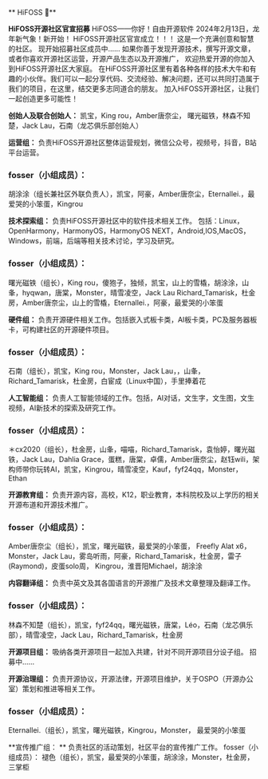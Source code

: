  ** HiFOSS 👋** 

 **HiFOSS开源社区官宣招募** 
HiFOSS——你好！自由开源软件
2024年2月13日，龙年新气象！新开始！
HiFOSS开源社区官宣成立！！！
这是一个充满创意和智慧的社区。
现开始招募社区成员中……
如果你善于发现开源技术，撰写开源文章，
或者你喜欢开源社区运营，开源产品生态以及开源推广，
欢迎热爱开源的你加入到HiFOSS开源社区大家庭。
在HiFOSS开源社区里有着各种各样的技术大牛和有趣的小伙伴。我们可以一起分享代码、交流经验、解决问题，还可以共同打造属于我们的项目，在这里，结交更多志同道合的朋友。
加入HiFOSS开源社区，让我们一起创造更多可能性！

 **创始人及联合创始人：** 
凯宝，King rou，Amber唐奈尘， 曙光磁铁，林森不知楚，Jack Lau，石南（龙芯俱乐部创始人）

 **运营组：** 
负责HiFOSS开源社区整体运营规划，微信公众号，视频号，抖音，B站平台运营。
### fosser（小组成员）：

胡涂涂（组长兼社区外联负责人），凯宝，阿豪，Amber唐奈尘，Eternallei.，最爱哭的小笨蛋，Kingrou

 **技术探索组：** 
负责HiFOSS开源社区中的软件技术相关工作。
包括：Linux，OpenHarmony，HarmonyOS，HarmonyOS NEXT，Android,IOS,MacOS，Windows，前端，后端等相关技术讨论，学习及研究。
### fosser（小组成员）：

曙光磁铁（组长），King rou，傻狍子，独倾，凯宝，山上的雪橇，胡涂涂，山夆，hyqwan，唐棠，Monster，晴雪凌空，Jack Lau Richard_Tamarisk，杜金房，Amber唐奈尘，山上的雪橇，Eternallei.，阿豪，最爱哭的小笨蛋

 **硬件组：** 
负责开源硬件相关工作。包括嵌入式板卡类，AI板卡类，PC及服务器板卡，可构建社区的开源硬件项目。
### fosser（小组成员）：

石南（组长），凯宝，King rou，Monster，Jack Lau，，山夆， Richard_Tamarisk，杜金房，白宦成（Linux中国），手里捧着花

 **人工智能组：** 
负责人工智能领域的工作。包括，AI对话，文生字，文生图，文生视频，AI新技术的探索及研究工作。
### fosser（小组成员）：
＊cx2020（组长），杜金房，山夆，喵喵，Richard_Tamarisk，袁怡婷，曙光磁铁，Jack Lau，Dahlia Grace，蛋糕，唐棠，卓儒，Amber唐奈尘，赵钰wili，架构师带你玩转AI，凯宝，Kingrou，晴雪凌空，Kauf，fyf24qq，Monster，Ethan

 **开源教育组：** 
负责开源内容，高校，K12，职业教育，本科院校及以上学历的相关开源布道和开源技术推广。
### fosser（小组成员）：
Amber唐奈尘（组长），凯宝，曙光磁铁，最爱哭的小笨蛋，
Freefly Alat x6，Monster，Jack Lau，雾岛听雨，阿豪，Richard_Tamarisk，杜金房，雷子(Raymond)，皮蛋solo周，
Kingrou，淮晋阳Michael，胡涂涂

 **内容翻译组：** 
负责中英文及其各国语言的开源推广及技术文章整理及翻译工作。
### fosser（小组成员）：
林森不知楚（组长），凯宝，fyf24qq，曙光磁铁，唐棠，Léo，石南（龙芯俱乐部），晴雪凌空，Jack Lau，Richard_Tamarisk，杜金房

 **开源项目组：** 
吸纳各类开源项目一起加入共建，针对不同开源项目分设子组。
招募中……

 **开源治理组：** 
负责开源协议，开源法律，开源项目维护，关于OSPO（开源办公室）策划和推进等相关工作。
### fosser（小组成员）：
Eternallei.（组长），凯宝，曙光磁铁，Kingrou，Monster，
最爱哭的小笨蛋

 **宣传推广组： ** 
负责社区的活动策划，社区平台的宣传推广工作。
fosser（小组成员）：
褪色（组长），凯宝，最爱哭的小笨蛋，胡涂涂，Monster，杜金房，三掌柜
